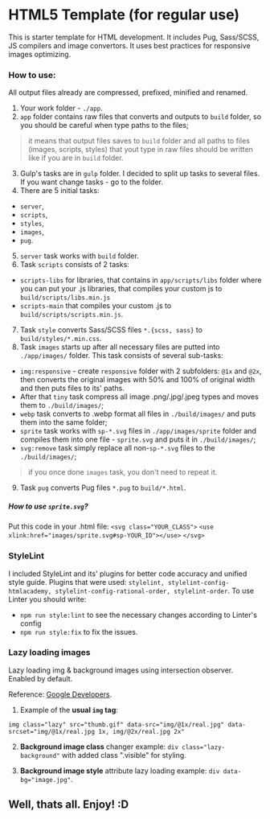 # HTML5 Template (for regular use)
This is starter template for HTML development.
It includes Pug, Sass/SCSS, JS compilers and image convertors. It uses best practices for responsive images optimizing.

### How to use: 
All output files already are compressed, prefixed, minified and renamed.
1. Your work folder - `./app`.
2. `app` folder contains raw files that converts and outputs to `build` folder, so you should be careful when type paths to the files;
> it means that output files saves to `build` folder and all paths to files (images, scripts, styles) that yout type in raw files should be written like if you are in `build` folder. 
3. Gulp's tasks are in `gulp` folder. I decided to split up tasks to several files. If you want change tasks - go to the folder.
4. There are 5 initial tasks: 
  * `server`, 
  * `scripts`,
  * `styles`, 
  * `images`,
  * `pug`.
5. `server` task works with `build` folder.
6. Task `scripts` consists of 2 tasks: 
* `scripts-libs` for libraries, that contains in `app/scripts/libs` folder where you can put your .js libraries, that compiles your custom js to `build/scripts/libs.min.js`
* `scripts-main` that compiles your custom .js to `build/scripts/scripts.min.js`.
7. Task `style` converts Sass/SCSS files `*.{scss, sass}` to `build/styles/*.min.css`. 
8. Task `images` starts up after all necessary files are putted into `./app/images/` folder. This task consists of several sub-tasks:
- `img:responsive` - create `responsive` folder with 2 subfolders: `@1x` and `@2x`, then converts the original images with 50% and 100% of original width and then puts files to its' paths.  
- After that `tiny` task compress all image .png/.jpg/.jpeg types and moves them to `./build/images/`;
- `webp` task converts to .webp format all files in `./build/images/` and puts them into the same folder;
- `sprite` task works with `sp-*.svg` files in `./app/images/sprite` folder and compiles them into one file - `sprite.svg` and puts it in `./build/images/`;
- `svg:remove` task simply replace all non-`sp-*.svg` files to the `./build/images/`;
> if you once done `images` task, you don't need to repeat it.
9. Task `pug` converts Pug files `*.pug` to `build/*.html`. 

##### How to use `sprite.svg`? 
Put this code in your .html file:
`<svg class="YOUR_CLASS">`
  `<use xlink:href="images/sprite.svg#sp-YOUR_ID"></use>`
`</svg>`

### StyleLint
I included StyleLint and its' plugins for better code accuracy and unified style guide. Plugins that were used:
`stylelint, stylelint-config-htmlacademy, stylelint-config-rational-order, stylelint-order`.
To use Linter you should write: 
- `npm run style:lint` to see the necessary changes according to Linter's config 
- `npm run style:fix` to fix the issues.

### Lazy loading images

Lazy loading img & background images using intersection observer. Enabled by default.

Reference: [Google Developers](https://developers.google.com/web/fundamentals/performance/lazy-loading-guidance/images-and-video/#using_intersection_observer "Нужна помощь?").

1. Example of the **usual `img` tag**:

`img class="lazy" src="thumb.gif" data-src="img/@1x/real.jpg" data-srcset="img/@1x/real.jpg 1x, img/@2x/real.jpg 2x"`

2. **Background image class** changer example: `div class="lazy-background"` with added class ".visible" for styling.

3. **Background image style** attribute lazy loading example: `div data-bg="image.jpg"`.

## Well, thats all. Enjoy! :D